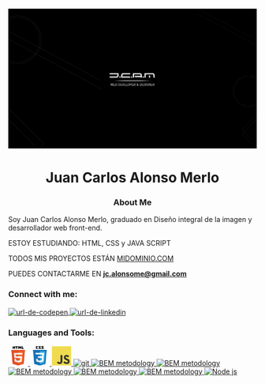 ![Imagen decorativa de tu perfil](https://github.com/JuanCarlosAlo/JuanCarlosAlo/blob/main/images/Untitled-2.jpg?raw=true)

<!-- Generado con https://rahuldkjain.github.io/gh-profile-readme-generator/ -->
<h1 align="center">Juan Carlos Alonso Merlo</h1>
<h3 align="center">About Me</h3>
<p align= "left">Soy Juan Carlos Alonso Merlo, graduado en Diseño integral de la imagen y desarrollador web front-end. </p>

ESTOY ESTUDIANDO: HTML, CSS y JAVA SCRIPT

TODOS MIS PROYECTOS ESTÁN [MIDOMINIO.COM](MIDOMINIO.COM)

PUEDES CONTACTARME EN **jc.alonsome@gmail.com**

<h3 align="left">Connect with me:</h3>
<p align="left">
  <a href="https://codepen.io/JuanCarlosAlo" target="blank">
      <img align="center" src="https://raw.githubusercontent.com/rahuldkjain/github-profile-readme-generator/master/src/images/icons/Social/codepen.svg" alt="url-de-codepen" height="30" width="40" />
  </a>

  <a href="https://www.linkedin.com/in/juan-carlos-alonso-966280166/" target="blank">
      <img align="center" src="https://raw.githubusercontent.com/rahuldkjain/github-profile-readme-generator/master/src/images/icons/Social/linked-in-alt.svg" alt="url-de-linkedin" height="30" width="40" />
  </a>
</p>

<h3 align="left">Languages and Tools:</h3>
<p align="left">

 <a href="https://www.w3.org/html/" target="_blank" rel="noreferrer">
      <img src="https://raw.githubusercontent.com/devicons/devicon/master/icons/html5/html5-original-wordmark.svg" alt="html5" width="40" height="40"/> 
</a> 
<a href="https://www.w3.org/Style/CSS/" target="_blank" rel="noreferrer"> 
    <img src="https://raw.githubusercontent.com/devicons/devicon/master/icons/css3/css3-original-wordmark.svg" alt="css3" width="40" height="40"/> 
</a>

<a href="https://developer.mozilla.org/en-US/docs/Web/JavaScript" target="_blank" rel="noreferrer"> 
  <img src="https://raw.githubusercontent.com/devicons/devicon/master/icons/javascript/javascript-original.svg" alt="javascript" width="40" height="40"/> 
</a>

 <a href="https://git-scm.com/" target="_blank" rel="noreferrer"> 
    <img src="https://www.vectorlogo.zone/logos/git-scm/git-scm-icon.svg" alt="git" width="40" height="40"/> 
 </a>

  <a href="https://getbem.com/">
      <img src="https://jennyknuth.com/wp-content/uploads/2018/03/BEM-1.png" target="_blank" rel="noreferrer" width="40" height="40" alt="BEM metodology">
  </a>

  <a href="https://sass-lang.com/">
      <img src="https://upload.wikimedia.org/wikipedia/commons/thumb/9/96/Sass_Logo_Color.svg/2560px-Sass_Logo_Color.svg.png" target="_blank" rel="noreferrer" width="40" alt="BEM metodology">
  </a>
 <a href="https://www.mongodb.com/">
      <img src="https://img.shields.io/badge/MongoDB-4EA94B?style=for-the-badge&logo=mongodb&logoColor=white" target="_blank" rel="noreferrer" width="40" alt="BEM metodology">
  </a>

<a href="https://react.dev/">
      <img src="  https://img.shields.io/badge/React-20232A?style=for-the-badge&logo=react&logoColor=61DAFB
" target="_blank" rel="noreferrer" width="40" alt="BEM metodology">
  </a>

<a href="https://react.dev/">
      <img src="https://img.shields.io/badge/styled--components-DB7093?style=for-the-badge&logo=styled-components&logoColor=white" target="_blank" rel="noreferrer" width="40" alt="BEM metodology">
  </a>
<a href="https://react.dev/">
      <img src="https://img.shields.io/badge/Node.js-339933?style=for-the-badge&logo=nodedotjs&logoColor=white" target="_blank" rel="noreferrer" width="40" alt="Node js">
  </a>

